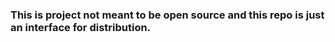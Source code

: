 
### This is project not meant to be open source and this repo is just an interface for distribution.
